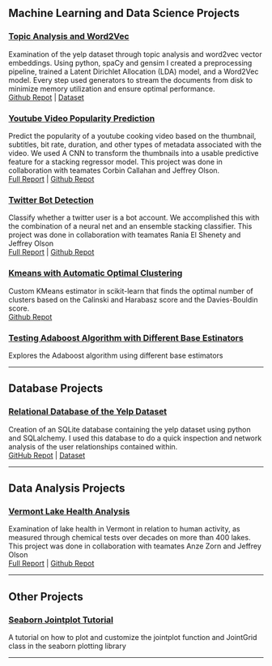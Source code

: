 ## Machine Learning and Data Science Projects

### [Topic Analysis and Word2Vec](/Topic_analysis_word2vec.md)

Examination of the yelp dataset through topic analysis and word2vec vector embeddings. Using python, spaCy and gensim I created a preprocessing pipeline, trained a Latent Dirichlet Allocation (LDA) model, and a Word2Vec model. Every step used generators to stream the documents from disk to minimize memory utilization and ensure optimal performance.<br>
[Github Repot](https://github.com/Alkoopman85/Word2Vec-and-Topic-Analysis-Yelp-Reviews) | [Dataset](https://www.yelp.com/dataset)


### [Youtube Video Popularity Prediction](/youtube_popularity.md)

Predict the popularity of a youtube cooking video based on the thumbnail, subtitles, bit rate, duration, and other types of metadata associated with the video. We used A CNN to transform the thumbnails into a usable predictive feature for a stacking regressor model. This project was done in collaboration with teamates Corbin Callahan and Jeffrey Olson.<br>
[Full Report](/pdfs/Predicting_YouTube_Cooking_Video_Popularity_Final_Report.pdf) | [Github Repot](https://github.com/corbinscahalan/SIADS699-capstone-project)


### [Twitter Bot Detection](/twitter_bot_detection.md)

Classify whether a twitter user is a bot account. We accomplished this with the combination of a neural net and an ensemble stacking classifier. This project was done in collaboration with teamates Rania El Shenety and Jeffrey Olson<br>
[Full Report](/pdfs/Twitter_Bot_Detection_SIADS_694_695_Team_Project_Report.pdf) | [Github Repot](https://github.com/MarlonShakespeare/Milestone-2)

### [Kmeans with Automatic Optimal Clustering](/kmeans_optimalk.md)

Custom KMeans estimator in scikit-learn that finds the optimal number of clusters based on the Calinski and Harabasz score and the Davies-Bouldin score.<br>
[Github Repot](https://github.com/Alkoopman85/optimal_k_kmeans)

### [Testing Adaboost Algorithm with Different Base Estinators](https://github.com/Alkoopman85/Adaboost-Comparison)

Explores the Adaboost algorithm using different base estimators

---

## Database Projects

### [Relational Database of the Yelp Dataset](/yelp_database.md)

Creation of an SQLite database containing the yelp dataset using python and SQLalchemy. I used this database to do a quick inspection and network analysis of the user relationships contained within.<br>
[GitHub Repot](https://github.com/Alkoopman85/Yelp_sqlite_database) | [Dataset](https://www.yelp.com/dataset)

---

## Data Analysis Projects

### [Vermont Lake Health Analysis](/vermont_lake_health.md)

Examination of lake health in Vermont in relation to human activity, as measured through chemical tests over decades on more than 400 lakes. This project was done in collaboration with teamates Anze Zorn and Jeffrey Olson<br>
[Full Report](/pdfs/10-jeffols-azorin-alevink.pdf) | [Github Repot](https://github.com/zorinAnze/Vermont-Lake-Health)

---

## Other Projects

### [Seaborn Jointplot Tutorial](https://github.com/Alkoopman85/Seaborn-jointplt-and-joint-grid-tutorial)

A tutorial on how to plot and customize the jointplot function and JointGrid class in the seaborn plotting library

---